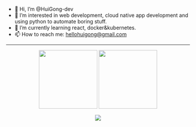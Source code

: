 - 👋 Hi, I’m @HuiGong-dev
- 👀 I’m interested in web development, cloud native app development and using python to automate boring stuff.
- 🌱 I’m currently learning react,  docker&kubernetes.
- 📫 How to reach me: hellohuigong@gmail.com


---
<!-- [![Github Status](https://github-readme-stats.vercel.app/api?username=huigong-dev&theme=dracula&show_icons=true&hide_border=true)](https://github.com/anuraghazra/github-readme-stats)
[![Most Used Languages](https://github-readme-stats.vercel.app/api/top-langs/?username=huigong-dev&hide=html&layout=compact&theme=dracula&hide_border=true)](https://github.com/anuraghazra/github-readme-stats) -->

<p align="center">
  <img
    src="https://github-readme-stats.vercel.app/api?username=huigong-dev&theme=dracula&show_icons=true&hide_border=true"
    height="160"
  />
  <img
    src="https://github-readme-stats.vercel.app/api/top-langs/?username=huigong-dev&hide=html,css,ejs&layout=compact&theme=dracula&hide_border=true"
    height="160"
  />
</p>

<p align="center">
  <a href="https://skillicons.dev">
    <img src="https://skills.thijs.gg/icons?i=py,java,js,react,nodejs,express,graphql,vscode,mongodb,linux&theme=dark" />
  </a>
</p>



<!---
HuiGong-dev/HuiGong-dev is a ✨ special ✨ repository because its `README.md` (this file) appears on your GitHub profile.
You can click the Preview link to take a look at your changes.
--->
